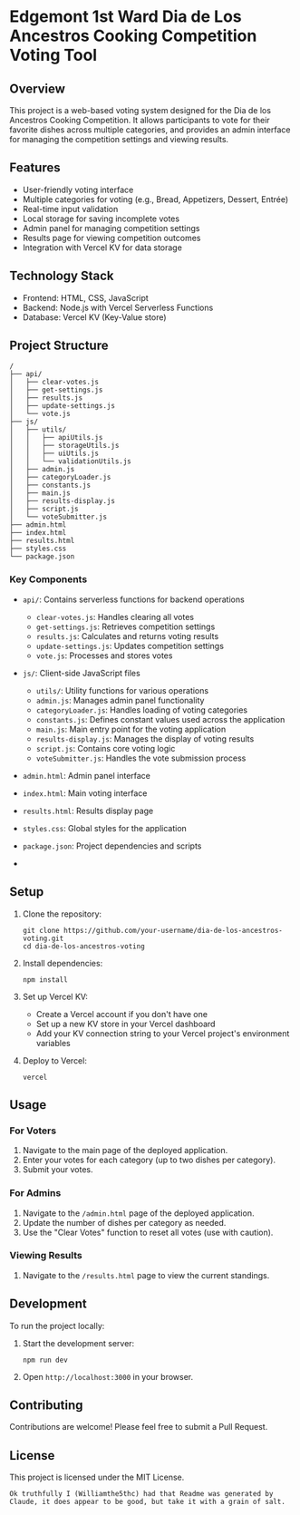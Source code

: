 # Edgemont 1st Ward Dia de Los Ancestros Cooking Competition Voting Tool

## Overview

This project is a web-based voting system designed for the Dia de los Ancestros Cooking Competition. It allows participants to vote for their favorite dishes across multiple categories, and provides an admin interface for managing the competition settings and viewing results.

## Features

- User-friendly voting interface
- Multiple categories for voting (e.g., Bread, Appetizers, Dessert, Entrée)
- Real-time input validation
- Local storage for saving incomplete votes
- Admin panel for managing competition settings
- Results page for viewing competition outcomes
- Integration with Vercel KV for data storage

## Technology Stack

- Frontend: HTML, CSS, JavaScript
- Backend: Node.js with Vercel Serverless Functions
- Database: Vercel KV (Key-Value store)

## Project Structure

```
/
├── api/
│   ├── clear-votes.js
│   ├── get-settings.js
│   ├── results.js
│   ├── update-settings.js
│   └── vote.js
├── js/
│   ├── utils/
│   │   ├── apiUtils.js
│   │   ├── storageUtils.js
│   │   ├── uiUtils.js
│   │   └── validationUtils.js
│   ├── admin.js
│   ├── categoryLoader.js
│   ├── constants.js
│   ├── main.js
│   ├── results-display.js
│   ├── script.js
│   └── voteSubmitter.js
├── admin.html
├── index.html
├── results.html
├── styles.css
└── package.json
```

### Key Components

- `api/`: Contains serverless functions for backend operations
  - `clear-votes.js`: Handles clearing all votes
  - `get-settings.js`: Retrieves competition settings
  - `results.js`: Calculates and returns voting results
  - `update-settings.js`: Updates competition settings
  - `vote.js`: Processes and stores votes

- `js/`: Client-side JavaScript files
  - `utils/`: Utility functions for various operations
  - `admin.js`: Manages admin panel functionality
  - `categoryLoader.js`: Handles loading of voting categories
  - `constants.js`: Defines constant values used across the application
  - `main.js`: Main entry point for the voting application
  - `results-display.js`: Manages the display of voting results
  - `script.js`: Contains core voting logic
  - `voteSubmitter.js`: Handles the vote submission process

- `admin.html`: Admin panel interface
- `index.html`: Main voting interface
- `results.html`: Results display page
- `styles.css`: Global styles for the application
- `package.json`: Project dependencies and scripts

- 
## Setup

1. Clone the repository:
   ```
   git clone https://github.com/your-username/dia-de-los-ancestros-voting.git
   cd dia-de-los-ancestros-voting
   ```

2. Install dependencies:
   ```
   npm install
   ```

3. Set up Vercel KV:
   - Create a Vercel account if you don't have one
   - Set up a new KV store in your Vercel dashboard
   - Add your KV connection string to your Vercel project's environment variables

4. Deploy to Vercel:
   ```
   vercel
   ```

## Usage

### For Voters

1. Navigate to the main page of the deployed application.
2. Enter your votes for each category (up to two dishes per category).
3. Submit your votes.

### For Admins

1. Navigate to the `/admin.html` page of the deployed application.
2. Update the number of dishes per category as needed.
3. Use the "Clear Votes" function to reset all votes (use with caution).

### Viewing Results

1. Navigate to the `/results.html` page to view the current standings.

## Development

To run the project locally:

1. Start the development server:
   ```
   npm run dev
   ```

2. Open `http://localhost:3000` in your browser.

## Contributing

Contributions are welcome! Please feel free to submit a Pull Request.

## License

This project is licensed under the MIT License.
```
Ok truthfully I (Williamthe5thc) had that Readme was generated by Claude, it does appear to be good, but take it with a grain of salt.
